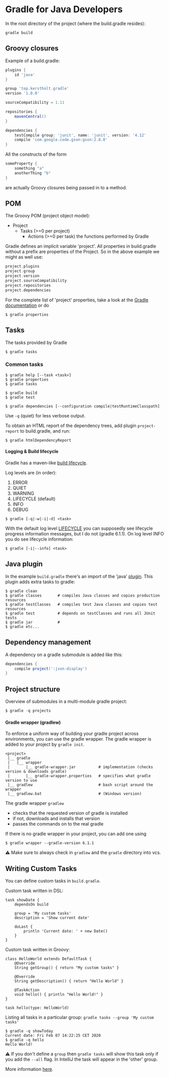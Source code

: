 # Gradle for Java Developers

In the root directory of the project (where the build.gradle resides):

```shell script
gradle build
```

## Groovy closures

Example of a build.gradle:    

```groovy
plugins {
    id 'java'
}

group 'top.kerstholt.gradle'
version '1.0.0'

sourceCompatibility = 1.11

repositories {
    mavenCentral()
}

dependencies {
    testCompile group: 'junit', name: 'junit', version: '4.12'
    compile 'com.google.code.gson:gson:2.8.0'
}
```

All the constructs of the form

```groovy
someProperty {
    something "a"
    anotherThing "b"
}
```

are actually Groovy closures being passed in to a method.

## POM

The Groovy POM (project object model):

- Project
  - Tasks (>=0 per project)
    - Actions (>=0 per task) the functions performed by Gradle

Gradle defines an implicit variable 'project'. 
All properties in build.gradle without a prefix are properties of the Project.
So in the above example we might as well use:

```groovy
project.plugins
project.group
project.version
project.sourceCompatibility
project.repositories
project.dependencies
```

For the complete list of 'project' properties, take a look at the 
[Gradle documentation](https://docs.gradle.org/current/dsl/org.gradle.api.Project.html) 
or do

```shell script
$ gradle properties
```

## Tasks

The tasks provided by Gradle

```shell script
$ gradle tasks
```

### Common tasks

```shell script
$ gradle help [--task <task>]
$ gradle properties
$ gradle tasks

$ gradle build
$ gradle test

$ gradle dependencies [--configuration compile|testRuntimeClasspath]
```
Use `-q` (quiet) for less verbose output.

To obtain an HTML report of the dependency trees, add plugin `project-report` to build.gradle, and run:

```shell script
$ gradle htmlDependencyReport
```
#### Logging & Build lifecycle

Gradle has a maven-like [build lifecycle](https://docs.gradle.org/current/userguide/build_lifecycle.html). 

Log levels are (in order):
1. ERROR
2. QUIET
3. WARNING
4. LIFECYCLE (default)
5. INFO
6. DEBUG

```shell script
$ gradle [-q|-w|-i|-d] <task>
```

With the default log level [LIFECYCLE](https://docs.gradle.org/current/userguide/logging.html) you can supposedly 
see lifecycle progress information messages, but I do not (gradle 6.1.1). On log level INFO you do see lifecycle information:

```shell script
$ gradle [-i|--info] <task>
```

## Java plugin

In the example `build.gradle` there's an import of the 'java' [plugin](https://docs.gradle.org/current/userguide/java_plugin.html).
This plugin adds extra tasks to gradle: 

```shell script
$ gradle clean     
$ gradle classes       # compiles Java classes and copies production resources
$ gradle testClasses   # compiles test Java classes and copies test resources
$ gradle test          # depends on testClasses and runs all JUnit tests
$ gradle jar           # 
$ gradle etc...
```

## Dependency management

A dependency on a gradle submodule is added like this:

```groovy
dependencies {
    compile project(':json-display')
}
```

## Project structure

Overview of submodules in a multi-module gradle project: 
```groovy
$ gradle -q projects
```

#### Gradle wrapper (gradlew)

To enforce a uniform way of building your gradle project across environments, you can use the gradle wrapper.
The gradle wrapper is added to your project by `gradle init`.

```shell script
<project>
 |__ gradle
 |   |__ wrapper
 |       |__ gradle-wrapper.jar          # implementation (checks version & downloads gradle)
 |       |__ gradle-wrapper.properties   # specifies what gradle version to use 
 |__ gradlew                             # bash script around the wrapper
 |__ gradlew.bat                         # (Windows version)
```

The gradle wrapper `gradlew`
- checks that the requested version of gradle is installed
- if not, downloads and installs that version
- passes the commands on to the real gradle

If there is no gradle wrapper in your project, you can add one using 
```shell script
$ gradle wrapper --gradle-version 6.1.1
```

:warning: Make sure to always check in `gradlew` and the `gradle` directory into vcs.

## Writing Custom Tasks

You can define custom tasks in `build.gradle`. 

Custom task written in DSL:

```shell script
task showDate {
    dependsOn build

    group = 'My custom tasks'
    description = 'Show current date'

    doLast {
        println 'Current date: ' + new Date()
    }
}
```

Custom task written in Groovy: 
```shell script
class HelloWorld extends DefaultTask {
    @Override
    String getGroup() { return "My custom tasks" }

    @Override
    String getDescription() { return "Hello World" }

    @TaskAction
    void hello() { println "Hello World!" }
}

task hello(type: HelloWorld)
```

Listing all tasks in a particular group: `gradle tasks --group 'My custom tasks'`

```shell script
$ gradle -q showToday
Current date: Fri Feb 07 14:22:25 CET 2020
$ gradle -q hello
Hello World!
```

:warning: If you don't define a `group` then `gradle tasks` will show this task only if you add the `--all` flag. 
In IntelliJ the task will appear in the 'other' group.

More information [here](https://docs.gradle.org/current/javadoc/org/gradle/api/Task.html).
